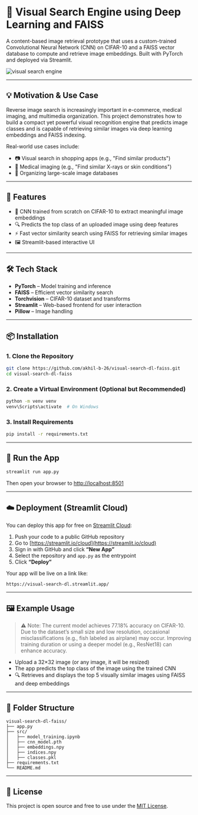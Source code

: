# 🧠 Visual Search Engine using Deep Learning and FAISS

A content-based image retrieval prototype that uses a custom-trained Convolutional Neural Network (CNN) on CIFAR-10 and a FAISS vector database to compute and retrieve image embeddings. Built with PyTorch and deployed via Streamlit.

![visual search engine](https://github.com/user-attachments/assets/257cb495-cf99-4cf3-af63-1ab48cc70fc5)


---

## 💡 Motivation & Use Case

Reverse image search is increasingly important in e-commerce, medical imaging, and multimedia organization. This project demonstrates how to build a compact yet powerful visual recognition engine that predicts image classes and is capable of retrieving similar images via deep learning embeddings and FAISS indexing.

Real-world use cases include:

* 📷 Visual search in shopping apps (e.g., "Find similar products")
* 🧬 Medical imaging (e.g., "Find similar X-rays or skin conditions")
* 🎨 Organizing large-scale image databases

---

## 🚀 Features

* 🧠 CNN trained from scratch on CIFAR-10 to extract meaningful image embeddings
* 🔍 Predicts the top class of an uploaded image using deep features
* ⚡ Fast vector similarity search using FAISS for retrieving similar images
* 🖼️ Streamlit-based interactive UI

---

## 🛠️ Tech Stack

* **PyTorch** – Model training and inference
* **FAISS** – Efficient vector similarity search
* **Torchvision** – CIFAR-10 dataset and transforms
* **Streamlit** – Web-based frontend for user interaction
* **Pillow** – Image handling

---

## 📦 Installation

### 1. Clone the Repository

```bash
git clone https://github.com/akhil-b-26/visual-search-dl-faiss.git
cd visual-search-dl-faiss
```

### 2. Create a Virtual Environment (Optional but Recommended)

```bash
python -m venv venv
venv\Scripts\activate  # On Windows
```

### 3. Install Requirements

```bash
pip install -r requirements.txt
```

---

## 🧪 Run the App

```bash
streamlit run app.py
```

Then open your browser to [http://localhost:8501](http://localhost:8501)

---

## ☁️ Deployment (Streamlit Cloud)

You can deploy this app for free on [Streamlit Cloud](https://streamlit.io/cloud):

1. Push your code to a public GitHub repository
2. Go to [https://streamlit.io/cloud](https://streamlit.io/cloud)
3. Sign in with GitHub and click **“New App”**
4. Select the repository and `app.py` as the entrypoint
5. Click **“Deploy”**

Your app will be live on a link like:

```
https://visual-search-dl.streamlit.app/
```

---

## 🖼️ Example Usage

> ⚠️ Note: The current model achieves 77.18% accuracy on CIFAR-10. Due to the dataset’s small size and low resolution, occasional misclassifications (e.g., fish labeled as airplane) may occur. Improving training duration or using a deeper model (e.g., ResNet18) can enhance accuracy.

* Upload a 32×32 image (or any image, it will be resized)
* The app predicts the top class of the image using the trained CNN
* 🔍 Retrieves and displays the top 5 visually similar images using FAISS and deep embeddings
  
---

## 📂 Folder Structure

```
visual-search-dl-faiss/
├── app.py
├── src/
│   ├── model_training.ipynb
│   ├── cnn_model.pth
│   ├── embeddings.npy
│   ├── indices.npy
│   ├── classes.pkl
├── requirements.txt
└── README.md

```

---

## 🌟 License

This project is open source and free to use under the [MIT License](LICENSE).
